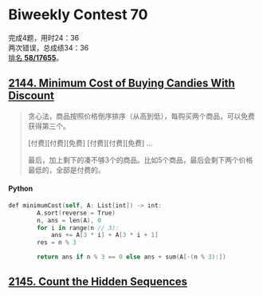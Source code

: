 # Biweekly Contest 70  

完成4题，用时24：36\
两次错误，总成绩34：36\
[排名 **58/17655**](https://leetcode.com/contest/biweekly-contest-70/ranking/3/)。

## [2144. Minimum Cost of Buying Candies With Discount](https://leetcode.com/problems/minimum-cost-of-buying-candies-with-discount/)

> 贪心法，商品按照价格倒序排序（从高到低），每购买两个商品，可以免费获得第三个。
> 
> [付费][付费][免费] [付费][付费][免费] ...
> 
> 最后，加上剩下的凑不够3个的商品。比如5个商品，最后会剩下两个价格最低的，全部是付费的。

#### **Python**
```swift
def minimumCost(self, A: List[int]) -> int:
        A.sort(reverse = True)
        n, ans = len(A), 0
        for i in range(n // 3):
            ans += A[3 * i] + A[3 * i + 1]
        res = n % 3

        return ans if n % 3 == 0 else ans + sum(A[-(n % 3):])
```

## [2145. Count the Hidden Sequences](https://leetcode.com/problems/count-the-hidden-sequences/)
